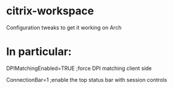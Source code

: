 # citrix-workspace
Configuration tweaks to get it working on Arch

# In particular:

DPIMatchingEnabled=TRUE ;force DPI matching client side

ConnectionBar=1 ;enable the top status bar with session controls
